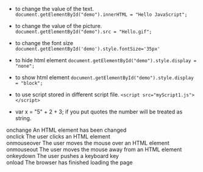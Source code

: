 * to change the value of the text. 
	```document.getElementById("demo").innerHTML = "Hello JavaScript";```

* to change the value of the picture. 
	```document.getElementById("demo").src = "Hello.gif";```

*  to change the font size 
	```document.getElementById('demo').style.fontSize='35px' ```

*  to hide html element 
	```document.getElementById("demo").style.display = "none";```

*  to show html element 
	```document.getElementById("demo").style.display = "block";```

* to use script stored in different script file.
	``` <script src="myScript1.js"></script> ```

*  var x = "5" + 2 + 3; if you put quotes the number will be treated as string.


onchange	An HTML element has been changed  
onclick	The user clicks an HTML element  
onmouseover	The user moves the mouse over an HTML element  
onmouseout	The user moves the mouse away from an HTML element  
onkeydown	The user pushes a keyboard key  
onload	The browser has finished loading the page  

